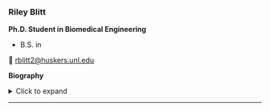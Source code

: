 ### Riley Blitt

**Ph.D. Student in Biomedical Engineering**

- B.S. in
<p>📧 <a href="rblitt2@huskers.unl.edu">rblitt2@huskers.unl.edu</a></p>

**Biography**

<details> <summary>Click to expand</summary>  
My name is </details>

---
